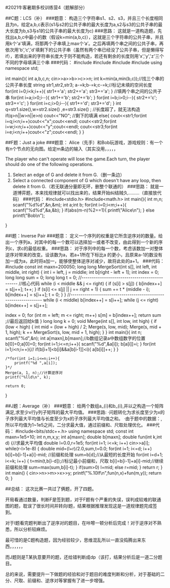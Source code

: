 #2021牛客暑期多校训练营4（题解部分）

##C题：LCS（补）
###题意：
构造三个字符串s1、s2、s3，并且三个长度相同且为n，给定a,b,c表示(s1与s2的公共子串的最大长度为a,s2与s3的公共子串的最大长度为b,s3与s1的公共子串的最大长度为c)
###思路：
这就是一道构造题，先找出a,b,c中最小的数（假设k=min(a,b,c)），这就是三个字符串的公共子串，并且用k个'a'填满，将那两个子串填上max个‘a’。之后再填两个串之间的公共子串，再依次用'b','c','d'填剩下的公共子串（虽然有两个串已经没了公共子串，但是懒得写if），若填出来的字符串长度大于则不能构造，若还有剩余的长度则用'x','y','z'三个不同的字母填满三个串
###代码：
#include<cstdio>
#include<cstring>
#include<iostream>
#include<cmath>
using namespace std;
 
int main(){
    int a,b,c,n;
    cin>>a>>b>>c>>n;
    int k=min(a,min(b,c));//找三个串的公共子串长度
    string str1,str2,str3;
    a-=k;b-=k;c-=k;//标记未填的空间长度
    for(int i=0;i<k;i++){
        str1+='a';
        str2+='a';
        str3+='a';
    }
    //填两个串之间的公共子串
    for(int i=a;i>0;i--){
        str1+='b';
        str2+='b';
    }
    for(int i=b;i>0;i--){
        str2+='c';
        str3+='c';
    }
    for(int i=c;i>0;i--){
        str1+='d';
        str3+='d';
    }
    int q=str1.size(),w=str2.size() ,e=str3.size() ;
    //长度超了，就无法构造
    if(q>n||w>n||e>n) cout<<"NO";
    //剩下的填满
    else{
        cout<<str1;for(int i=q;i<n;i++)cout<<"x";cout<<endl;
        cout<<str2;for(int i=w;i<n;i++)cout<<"y";cout<<endl;
        cout<<str3;for(int i=e;i<n;i++)cout<<"z";cout<<endl;
    }
}


##F题：Just a joke
###题意：
Alice（先手）和Bob玩游戏，游戏规则：有一个有n个节点的无向图。给定m条边的输入（其实没用，，，，，

The player who can't operate will lose the game.Each turn, the player should do one of the following operations.
1. Select an edge of G and delete it from G.（删一条边）
2. Select a connected component of G which doesn't have any loop, then delete it from G.（若无联通分量即无环，删整个联通的）
###思路：
就是一道博弈题，本来找规律就可以找出来的，结果开始纠结贼久.........（直接放代码）
###代码：
#include<stdio.h>
#include<math.h>
int main(){
    int m,n;
    scanf("%d%d",&n,&m);
    int a;int b;
    for(int i=0;i<m;i++){
        scanf("%d%d",&a,&b);
    }
    if(abs(m-n)%2==1){
        printf("Alice\n");
    }
    else
        printf("Bob\n");
     
}


##I题：Inverse Pair
###题意：
定义一个序列的权重是它所含逆序对的数量。给出一个序列a，对其中的每一个数可以选择加一或者不改变，由此得到一个新的序列c，求c的最低权重。
###思路：
对于序列中的每一个数，考虑该数加一对整体逆序对带来的改变。设该数为a，若a+1所在下标比a 的更小，且原来a-1的数没有加一成为a，此时将a加一，能够使整体逆序对减少，故将此处的a+1。
###代码：
#include<cstdio>
const int maxn=200050;
long long MergeSort(int s[], int left, int middle, int right)
{
   int i = left, j = middle;
   int b[right - left + 1];
   int index = 0;
   long long sum = 0;
   long long t = 0;
   //----------------------------------------------
   //核心代码
   while (i < middle && j <= right)
   {
       if (s[i] > s[j])
       {
           b[index++] = s[j++];
           t++;
       }
       if (s[i] <= s[j] || j == right + 1)
       {
           sum += t * (middle - i);
           b[index++] = s[i++];
           t = 0;
       }
   }
   //----------------------------------------------------------------
   while (i < middle)
       b[index++] = s[i++];
   while (j <= right)
       b[index++] = s[j++];
 
   index = 0;
   for (int m = left; m <= right; m++)
       s[m] = b[index++];
   return sum ;//最后返回给k值
}
long long k = 0;
void Merge(int s[], int low, int high)
{
   if (low < high)
   {
       int mid = (low + high) / 2;
       Merge(s, low, mid);
       Merge(s, mid + 1, high);
       k += MergeSort(s, low, mid + 1, high);
   }
}
int main(){
    int n;
    scanf("%d",&n);
    int a[maxn],b[maxn];//b数组记录a中数组数字的位置
    b[0]=0;a[0]=0;
    for(int i=1;i<=n;i++){
        scanf("%d",&a[i]);
        b[a[i]]=i;
    }
    for(int i=1;i<n;i++){//
        if(b[i+1]<b[i]&&a[b[i-1]]<i){
            a[b[i]]++;
        }
    }
     
    /*for(int i=1;i<=n;i++){
        printf("%d ",a[i]);
    }*/
    Merge(a, 1, n);//计算逆序对
    printf("%lld\n", k);
     
    return 0;
     
}


##J题：Average（补）
###题意：
给两个数组a_{i}和b_{i},并以之构造一个矩阵满足,求至少x行y列子矩阵的最大平均值。
###思路:
·问题转化为求长度至少为x的子序列最大平均值与长度至少为x的子序列最大平均值之和。
·由于题中的数据：,所以平均值为1~1e5之间，二分求最大值，通过前缀和、尺取处理优化。
###代码：
#include<bits/stdc++.h>
using namespace std;
const int maxn=1e5+10;
int n,m,x,y;
int a[maxn];
double b[maxn];
double fun(int k,int d) {//求最大平均值
	double l=0.0,r=1e5;
	for(int i=1; i<=k; i++) cin>>a[i];
	while(r-l>1e-8) {
		double mid=(l+r)/2.0,sum,t=0.0;
		for(int i=1; i<=d; i++) b[i]=b[i-1]+a[i]-mid; //前缀和处理
		sum=b[d];//从最短的长度开始
		for(int i=d+1; i<=k; i++) {
			t=min(t,b[i-d]);//标记最小前缀和，尺取 
			b[i]=b[i-1]+a[i]-mid;//继续前缀和处理
			sum=max(sum,b[i]-t);
		}
		if(sum>0) l=mid;
		else r=mid;
	}
	return r;
}
int main() {
	cin>>n>>m>>x>>y;
	printf("%.10lf\n",fun(n,x)+fun(m,y));
	return 0;
}

##总结：
这次比赛一共过了俩题，开了四题。

开局看通过数量，判断F是签到题，对于F题有个严重的失误，误判成较难的联通图的题，耽误了很长时间并转向I题，结果根据推理发现这是一道规律题完成签到。

对于I题看完题判断出了逆序对的题目，在咔嚓一顿分析后完成！对于逆序对不熟悉，所以分析较麻烦。

最可惜的是C题构造题，因为经验较少，思维混乱所以一直没捣腾出来东西，，，，，，

而J题则是T某执意要开的题，还给错判断成dp（该打，结果分析后是一道二分题目。

总的来说，需要提升一下做题的经验和对于题目的难度判断和分析，对于基础的二分、尺取、前缀和、逆序对等掌握有了进一步增强。